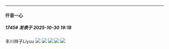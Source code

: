 ﻿
*****

####  仟音一心  
##### 1745#       发表于 2025-10-30 19:18

丰川祥子Liyuu
<img src="https://p.sda1.dev/28/362b0d0071b5a624ef8b682700c6cd02/image.jpg" referrerpolicy="no-referrer">
<img src="https://p.sda1.dev/28/3b22c2a93a3c687907e7123cdd8a6592/image.jpg" referrerpolicy="no-referrer">
<img src="https://p.sda1.dev/28/733aa82e6802aaf5c59e9aa4a3be9ff2/image.jpg" referrerpolicy="no-referrer">
<img src="https://p.sda1.dev/28/b6cffab2480757508bbeef609f008588/image.jpg" referrerpolicy="no-referrer">
<img src="https://p.sda1.dev/28/db84830d1db3f4934178ede3a31ce4fb/image.jpg" referrerpolicy="no-referrer">

